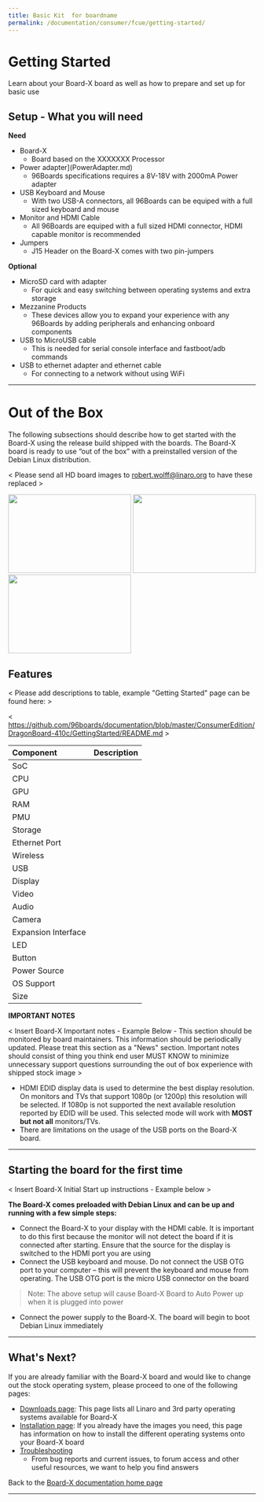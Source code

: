 ```yaml
---
title: Basic Kit  for boardname
permalink: /documentation/consumer/fcue/getting-started/
---
```


# Getting Started

Learn about your Board-X board as well as how to prepare and set up for basic use

## Setup - What you will need

**Need**
- Board-X
   - Board based on the XXXXXXX Processor
- Power adapter](PowerAdapter.md)
   - 96Boards specifications requires a 8V-18V with 2000mA Power adapter
- USB Keyboard and Mouse
   - With two USB-A connectors, all 96Boards can be equiped with a full sized keyboard and mouse
- Monitor and HDMI Cable
   - All 96Boards are equiped with a full sized HDMI connector, HDMI capable monitor is recommended
- Jumpers
   - J15 Header on the Board-X comes with two pin-jumpers

**Optional**
- MicroSD card with adapter
   - For quick and easy switching between operating systems and extra storage
- Mezzanine Products
   - These devices allow you to expand your experience with any 96Boards by adding peripherals and enhancing onboard components
- USB to MicroUSB cable
   - This is needed for serial console interface and fastboot/adb commands
- USB to ethernet adapter and ethernet cable
   - For connecting to a network without using WiFi

***

# Out of the Box

The following subsections should describe how to get started with the Board-X using the release build shipped with the boards. The Board-X board is ready to use “out of the box” with a preinstalled version of the Debian Linux distribution.

< Please send all HD board images to robert.wolff@linaro.org to have these replaced >

<img src="" data-canonical-src="" width="250" height="160" />
<img src="" data-canonical-src="" width="250" height="160" />
<img src="" data-canonical-src="" width="250" height="160" />

## Features

< Please add descriptions to table, example "Getting Started" page can be found here: >

< https://github.com/96boards/documentation/blob/master/ConsumerEdition/DragonBoard-410c/GettingStarted/README.md >

|   Component          |   Description                                                                                    |
|:---------------------|:-------------------------------------------------------------------------------------------------|
|  SoC                 |                                                                                                  |
|  CPU                 |                                                                                                  |
|  GPU                 |                                                                                                  |
|  RAM                 |                                                                                                  |
|  PMU                 |                                                                                                  |
|  Storage             | 	                                                                                               |
|  Ethernet Port       |                                                                                                  |
|  Wireless            |                                                                                                  |
|  USB                 |                                                                                                  |
|  Display             |                                                                                                  |
|  Video               |                                                                                                  |
|  Audio               |                                                                                                  |
|  Camera              |                                                                                                  |
|  Expansion Interface |                                                                                                  |
|  LED                 |                                                                                                  |
|  Button              |                                                                                                  |
|  Power Source        |                                                                                                  |
|  OS Support          |                                                                                                  |
|  Size                |                                                                                                  |

**IMPORTANT NOTES**

< Insert Board-X Important notes - Example Below - This section should be monitored by board maintainers. This information should be periodically updated. Please treat this section as a "News" section. Important notes should consist of thing you think end user MUST KNOW to minimize unnecessary support questions surrounding the out of box experience with shipped stock image >

- HDMI EDID display data is used to determine the best display resolution. On monitors and TVs that support 1080p (or 1200p) this resolution will be selected. If 1080p is not supported the next available resolution reported by EDID will be used. This selected mode will work with **MOST but not all** monitors/TVs.
- There are limitations on the usage of the USB ports on the Board-X board.

***

## Starting the board for the first time

< Insert Board-X Initial Start up instructions - Example below >

**The Board-X comes preloaded with Debian Linux and can be up and running with a few simple steps:**

- Connect the Board-X to your display with the HDMI cable. It is important to do this first because the monitor will not detect the board if it is connected after starting. Ensure that the source for the display is switched to the HDMI port you are using
- Connect the USB keyboard and mouse. Do not connect the USB OTG port to your computer – this will prevent the keyboard and mouse from operating. The USB OTG port is the micro USB connector on the board

> Note: The above setup will cause Board-X Board to Auto Power up when it is plugged into power

- Connect the power supply to the Board-X. The board will begin to boot Debian Linux immediately

***

## What's Next?

If you are already familiar with the Board-X board and would like to change out the stock operating system, please proceed to one of the following pages:

- [Downloads page](../downloads/README.md): This page lists all Linaro and 3rd party operating systems available for Board-X
- [Installation page](../installation/README.md): If you already have the images you need, this page has information on how to install the different operating systems onto your Board-X board
- [Troubleshooting](../support/README.md)
   - From bug reports and current issues, to forum access and other useful resources, we want to help you find answers

Back to the [Board-X documentation home page](../README.md)

***   
